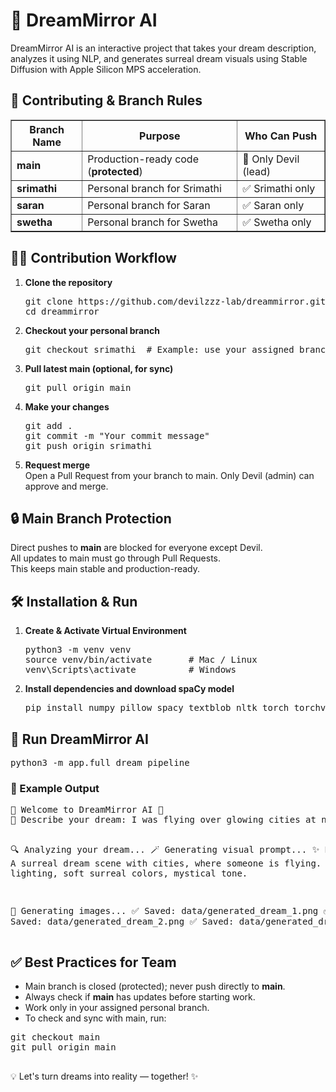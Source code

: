 <!DOCTYPE html>
<html lang="en">
<head>
  <meta charset="UTF-8">
</head>
<body>

  <h1>🌙 DreamMirror AI</h1>
  <p>DreamMirror AI is an interactive project that takes your dream description, analyzes it using NLP, and generates surreal dream visuals using Stable Diffusion with Apple Silicon MPS acceleration.</p>

  <h2>🤝 Contributing & Branch Rules</h2>
  <table border="1" cellpadding="5" cellspacing="0">
    <tr>
      <th>Branch Name</th>
      <th>Purpose</th>
      <th>Who Can Push</th>
    </tr>
    <tr>
      <td><b>main</b></td>
      <td>Production-ready code (<b>protected</b>)</td>
      <td>🔐 Only Devil (lead)</td>
    </tr>
    <tr>
      <td><b>srimathi</b></td>
      <td>Personal branch for Srimathi</td>
      <td>✅ Srimathi only</td>
    </tr>
    <tr>
      <td><b>saran</b></td>
      <td>Personal branch for Saran</td>
      <td>✅ Saran only</td>
    </tr>
    <tr>
      <td><b>swetha</b></td>
      <td>Personal branch for Swetha</td>
      <td>✅ Swetha only</td>
    </tr>
  </table>

  <h2>🧑‍💻 Contribution Workflow</h2>
  <ol>
    <li>
      <b>Clone the repository</b>
      <pre>git clone https://github.com/devilzzz-lab/dreammirror.git
cd dreammirror</pre>
    </li>
    <li>
      <b>Checkout your personal branch</b>
      <pre>git checkout srimathi  # Example: use your assigned branch name</pre>
    </li>
    <li>
      <b>Pull latest main (optional, for sync)</b>
      <pre>git pull origin main</pre>
    </li>
    <li>
      <b>Make your changes</b>
      <pre>git add .
git commit -m "Your commit message"
git push origin srimathi</pre>
    </li>
    <li>
      <b>Request merge</b><br>
      Open a Pull Request from your branch to main. Only Devil (admin) can approve and merge.
    </li>
  </ol>

  <h2>🔒 Main Branch Protection</h2>
  <p>Direct pushes to <b>main</b> are blocked for everyone except Devil.<br>
  All updates to main must go through Pull Requests.<br>
  This keeps main stable and production-ready.</p>

  <h2>🛠 Installation & Run</h2>
  <ol>
    <li>
      <b>Create & Activate Virtual Environment</b>
      <pre>python3 -m venv venv
source venv/bin/activate       # Mac / Linux
venv\Scripts\activate          # Windows</pre>
    </li>
    <li>
      <b>Install dependencies and download spaCy model</b>
      <pre>pip install numpy pillow spacy textblob nltk torch torchvision torchaudio diffusers transformers accelerate safetensors tqdm opencv-python && python3 -m spacy download en_core_web_sm</pre>
    </li>
  </ol>

  <h2>🚀 Run DreamMirror AI</h2>
  <pre>python3 -m app.full_dream_pipeline</pre>

  <h3>📌 Example Output</h3>
  <pre>
🌙 Welcome to DreamMirror AI 🌌
📝 Describe your dream: I was flying over glowing cities at night.

🔍 Analyzing your dream...
🪄 Generating visual prompt...
✨ Prompt: A surreal dream scene with cities, where someone is flying. Atmospheric lighting, soft surreal colors, mystical tone.

🎨 Generating images...
✅ Saved: data/generated_dream_1.png
✅ Saved: data/generated_dream_2.png
✅ Saved: data/generated_dream_3.png
  </pre>

  <h2>✅ Best Practices for Team</h2>
  <ul>
    <li>Main branch is closed (protected); never push directly to <b>main</b>.</li>
    <li>Always check if <b>main</b> has updates before starting work.</li>
    <li>Work only in your assigned personal branch.</li>
    <li>To check and sync with main, run:</li>
  </ul>
  <pre>
git checkout main
git pull origin main
  </pre>

  <p>💡 Let's turn dreams into reality — together! ✨</p>

</body>
</html>
